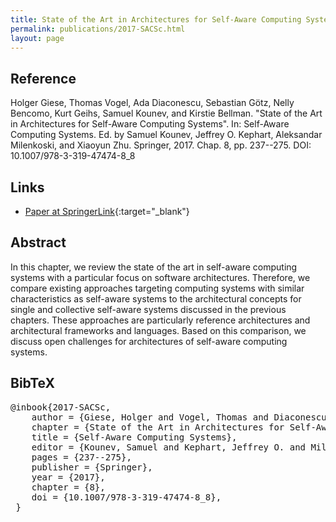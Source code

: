 ```yaml
---
title: State of the Art in Architectures for Self-Aware Computing Systems
permalink: publications/2017-SACSc.html
layout: page
---
```


## Reference
Holger Giese, Thomas Vogel, Ada Diaconescu, Sebastian Götz, Nelly Bencomo, Kurt Geihs, Samuel Kounev, and Kirstie Bellman. "State of the Art in Architectures for Self-Aware Computing Systems". In: Self-Aware Computing Systems. Ed. by Samuel Kounev, Jeffrey O. Kephart, Aleksandar Milenkoski, and Xiaoyun Zhu. Springer, 2017. Chap. 8, pp. 237--275. DOI: 10.1007/978-3-319-47474-8\_8

## Links
* [Paper at SpringerLink](https://doi.org/10.1007/978-3-319-47474-8_8){:target="_blank"}

## Abstract
In this chapter, we review the state of the art in self-aware computing systems with a particular focus on software architectures. Therefore, we compare existing approaches targeting computing systems with similar characteristics as self-aware systems to the architectural concepts for single and collective self-aware systems discussed in the previous chapters. These approaches are particularly reference architectures and architectural frameworks and languages. Based on this comparison, we discuss open challenges for architectures of self-aware computing systems.

## BibTeX

<div class="bibtex">
<pre>@inbook{2017-SACSc,
    author = {Giese, Holger and Vogel, Thomas and Diaconescu, Ada and Götz, Sebastian and Bencomo, Nelly and Geihs, Kurt and Kounev, Samuel and Bellman, Kirstie},
    chapter = {State of the Art in Architectures for Self-Aware Computing Systems},
    title = {Self-Aware Computing Systems},
    editor = {Kounev, Samuel and Kephart, Jeffrey O. and Milenkoski, Aleksandar and Zhu, Xiaoyun},
    pages = {237--275},
    publisher = {Springer},
    year = {2017},
    chapter = {8},
    doi = {10.1007/978-3-319-47474-8_8},
 }</pre></div>
